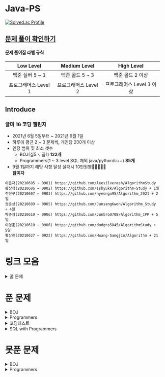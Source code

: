 # Java-PS

[![Solved.ac Profile](http://mazassumnida.wtf/api/v2/generate_badge?boj=dudqja8847)](https://solved.ac/dudqja8847/)

## [문제 풀이 확인하기](https://github.com/Sinlicon-Valley/Algorithm2021/issues)

#### 문제 풀이집 라벨 규칙

| Low Level | Medium Level | High Level |
|:------:|:------:|:------:|
|백준 실버 5 ~ 1|백준 골드 5 ~ 3|백준 골드 2 이상|
|프로그래머스 Level 1|프로그래머스 Level 2|프로그래머스 Level 3 이상|

## Introduce

### 글미 16 코딩 챌린지

- 2021년 6월 5일부터 ~ 2021년 9월 1일
- 하루에 평균 2 ~ 3 문제씩, 개인당 200개 이상
- 인정 범위 및 최소 갯수
    - BOJ(실5 ~ 골1) **122개**
    - Programmers(1 ~ 3 level SQL 제외 java/python/c++) **85개**
- 9월 1일까지 해당 사항 달성 실패시 10만원빵🤲🤲🤲🤲🤲  
  **참여자**

```이영범(20210605 ~ 0901) https://github.com/Sinlicon-Valley/Algorithm2021  
이은재(20210605 ~ 0901) https://github.com/leesilverash/AlgorithmStudy  
황상혁(20210606 ~ 0902) https://github.com/sshyukk/Algorithm-Study + 1일  
전현구(20210607 ~ 0903) https://github.com/hyeongu95/Algorithm_2021 + 2일  
권준상(20210609 ~ 0905) https://github.com/JunsangKwon/Algorithm_Study + 4일  
박준형(20210610 ~ 0906) https://github.com/Junbro0708/Algorithm_CPP + 5일  
이영훈(20210610 ~ 0906) https://github.com/dudgns5845/AlgorithmStudy + 5일  
황상진(20210627 ~ 0922) https://github.com/Hwang-Sangjin/Algorithm + 21일  
```

# 링크 모음

<details>
    <summary>꿀 문제</summary>
    문제추천 https://github.com/tony9402/baekjoon/blob/main/picked.md
</details>

# 푼 문제

<details>
    <summary>BOJ</summary>

|         문제         |       제목        |                   유형                   | 비고  |
|:------------------:|:---------------:|:--------------------------------------:|:---:|
|      BOJ 1003      |     피보나치 함수     |                   DP                   |  ⁉  |
|      BOJ 1010      |      다리 놓기      |                   DP                   ||
|      BOJ 1026      |       보물        |                Sorting                 ||
|      BOJ 1051      |     숫자 정사각형     |         Implement, Brute Force         ||
|      BOJ 1094      |       막대기       |             Binary Search              ||
|      BOJ 1158      |     요세푸스 문제     |                 Queue                  ||
|      BOJ 1197      |    최소 스패닝 트리    |        MST, Kruskal, Union Find        ||
|      BOJ 1292      |    쉽게 푸는 문제     |               Implement                ||
|      BOJ 1300      |      K번째 수      |             Binary Search              ||
|      BOJ 1302      |      베스트셀러      |             Hash Set & Map             ||
|      BOJ 1389      | 케빈 베이컨의 6단계 법칙  |          Floyd Warshall, BFS           ||
|      BOJ 1406      |       에디터       |                 Stack                  ||
|      BOJ 1439      |       뒤집개       |                 Greedy                 ||
|      BOJ 1461      |       도서관       |                 Greedy                 ||
|      BOJ 1463      |       뒤집개       |                   DP                   | 💦  |
|      BOJ 1475      |       방번호       |               Implement                ||
|      BOJ 1504      |    특정한 최단 경로    |            Graph, Dijkstra             ||
|      BOJ 1520      |      내리막길       |             Graph, DP, DFS             ||
|      BOJ 1620      | 나는야 포켓몬 마스터 이다솜 |                HashMap                 ||
|      BOJ 1655      |    가운데를 말해요     |             Priority Queue             ||
|      BOJ 1697      |      숨바꼭질       |                  BFS                   ||
|      BOJ 1715      |     카드 정렬하기     |         Greedy, Priority Queue         ||
|      BOJ 1744      |      수 묶기       |                 Greedy                 ||
|      BOJ 1753      |      최단경로       |        Dijkstra, Priority Queue        ||
|      BOJ 1759      |     암호 만들기      |       Combination, Backtracking        ||
|      BOJ 1874      |      스택 수열      |                 Stack                  ||
|      BOJ 1990      |     소수인팰린드롬     |          Math, Number Theory           ||
|      BOJ 1904      |      01타일       |                   DP                   ||
|      BOJ 1916      |    최소비용 구하기     |        Dijkstra, Priority Queue        ||
|      BOJ 1920      |      수 찾기       |             Binary Search              ||
|      BOJ 1926      |       그림        |                  BFS                   ||
|      BOJ 1927      |      최소 힙       |             Priority Queue             ||
|      BOJ 1931      |     회의실 배정      |                 Greedy                 ||
|      BOJ 1946      |      신입사원       |                 Greedy                 ||
|      BOJ 1966      |    프린터 Queue    |         Queue, Priority Queue          ||
|      BOJ 1976      |      여행가자       |               Graph, BFS               ||
|      BOJ 1987      |       알파벳       |                  DFS                   ||
|      BOJ 1991      |      트리 순회      |                  Tree                  ||
|      BOJ 2075      |     N번째 큰 수     |             Priority Queue             ||
|      BOJ 2109      |      순회강연       |                 Greedy                 ||
|      BOJ 2164      |      카드 2       |                 Queue                  ||
|      BOJ 2174      |    로봇 시뮬레이션     |               Simulation               ||
|      BOJ 2212      |       센서        |                 Greedy                 ||
|      BOJ 2407      |       조합        |            Combination, DP             ||
|      BOJ 2457      |     공주님의 정원     |                 Greedy                 | 💦  |
|      BOJ 2493      |        탑        |                 Stack                  ||
|      BOJ 2563      |       색종이       |               Implement                ||
|      BOJ 2564      |       경비원       |               Implement                ||
|      BOJ 2573      |       빙산        |         Graph, BFS, Implement          ||
|      BOJ 2577      |     숫자의 개수      |                 String                 ||
|      BOJ 2578      |       빙고        |               Implement                ||
|      BOJ 2583      |     영역 구하기      |                  BFS                   ||
|      BOJ 2609      |  최대공약수와 최소공배수   |          Math, Number Theory           ||
|      BOJ 2644      |      촌수계산       |                  BFS                   ||
|      BOJ 2696      |     중앙값 구하기     |             Priority Queue             ||
|      BOJ 2776      |       암기왕       |             Hash Set & Map             ||
|      BOJ 2799      |      블라인드       |               Implement                ||
|      BOJ 2839      |      설탕배달       |                   DP                   ||
|      BOJ 2847      |   게임을 만든 동준이    |                 Greedy                 ||
|      BOJ 2947      |      나무조각       |               Simulation               ||
|      BOJ 2960      |   에라토스테네스의 체    |               Implement                ||
|      BOJ 3055      |       탈출        |                  BFS                   ||
|      BOJ 3107      |      IPv6       |           Implement, String            ||
|      BOJ 3190      |        뱀        |               Implement                ||
|      BOJ 3197      |     백조의 호수      |               Graph, BFS               ||
|      BOJ 3425      |       고스택       |            Implement, Stack            ||
|      BOJ 4179      |       불!        |                  BFS                   ||
|      BOJ 4358      |       생태학       |             Hash Set & Map             ||
|      BOJ 4796      |       캠핑        |                 Greedy                 ||
|      BOJ 4963      |      섬의 개수      |                  BFS                   ||
|      BOJ 5397      |       키로거       |                 Stack                  ||
|      BOJ 5430      |       AC        |               Implement                ||
|      BOJ 5567      |       결혼식       |      Implement, Graph Search, BFS      ||
|      BOJ 5972      |      택배 배송      | Graph Search, Dijkstra, Priority Queue ||
|      BOJ 6593      |      상범 빌딩      |               Graph, BFS               ||
|      BOJ 6603      |       로또        |       Combination, Backtracking        ||
|      BOJ 7576      |       토마토       |                  BFS                   ||
|      BOJ 7562      |     나이트의 이동     |                  BFS                   ||
|      BOJ 7785      |    회사에 있는 사람    |                HashSet                 ||
|      BOJ 8979      |       올림픽       |               Implement                ||
|      BOJ 9184      |    신나는 함수 실행    |                   DP                   ||
|      BOJ 9461      |     파도반 수열      |                   DP                   ||
|      BOJ 9625      |      BABBA      |                   DP                   ||
|      BOJ 9663      |     N-Queen     |              Backtracking              | 💦  |
|      BOJ 9935      |     문자열 폭발      |             String, Stack              ||
|     BOJ 10026      |      적록색약       |                  BFS                   ||
|     BOJ 10157      |      자리배정       |               Implement                ||
|     BOJ 10807      |      개수 세기      |               Implement                ||
|     BOJ 10814      |   나이순 Sorting   |                Sorting                 ||
|     BOJ 10816      |     숫자 카드2      |                HashMap                 ||
|     BOJ 10828      |      Stack      |                 Stack                  ||
|     BOJ 10845      |      Queue      |                 Queue                  ||
|     BOJ 10972      |      다음 순열      |              Permutation               ||
|     BOJ 10973      |      이전 순열      |              Permutation               ||
|     BOJ 11000      |     강의실 배정      |         Priority Queue, Greedy         ||
|     BOJ 11047      |      동전 0       |                 Greedy                 ||
|     BOJ 11170      |      0의 개수      |              Brute Force               ||
|     BOJ 11279      |      최대 힙       |             Priority Queue             ||
|     BOJ 11286      |      절댓값 힙      |             Priority Queue             ||
|     BOJ 11399      |       ATM       |                 Greedy                 ||
|     BOJ 11403      |      경로 찾기      |             Floyd Warshall             ||
|     BOJ 11404      |      플로이드       |             Floyd Warshall             ||
|     BOJ 11501      |       주식        |                 Greedy                 ||
|     BOJ 11650      |     좌표 정렬하기     |                Sorting                 ||
|     BOJ 11651      |    좌표 정렬하기2     |                Sorting                 ||
|     BOJ 11724      |    연결 요소의 개수    |                  BFS                   ||
|     BOJ 11866      |    요세푸스 문제 0    |                 Queue                  ||
|     BOJ 13164      |     행복 유치원      |                 Greedy                 ||
|     BOJ 13305      |       주유소       |                 Greedy                 | 💦  |
|     BOJ 13335      |       트럭        |         Implement, Simulation          ||
|     BOJ 13414      |      수강신청       |             Hash Set & Map             ||
|     BOJ 13904      |       과제        |                 Greedy                 ||
|     BOJ 14235      |    크리스마스 선물     |             Priority Queue             ||
|     BOJ 14500      |      테트로미노      |         Brute Force, Implement         ||
|     BOJ 14503      |     로봇 청소기      |         Implement, Simulation          ||
|     BOJ 14719      |       빗물        |         Implement, Simulation          ||
|     BOJ 14923      |      미로탈출       |               BFS, Graph               ||
|     BOJ 14940      |     쉬운 최단거리     |               Graph, BFS               ||
|     BOJ 15649      |     N과 M(1)     |              Backtracking              ||
|     BOJ 15650      |     N과 M(2)     |              Backtracking              ||
|     BOJ 15651      |     N과 M(3)     |              Backtracking              ||
|     BOJ 15652      |     N과 M(4)     |              Backtracking              ||
|     BOJ 15654      |     N과 M(5)     |              Backtracking              ||
|     BOJ 15655      |     N과 M(6)     |              Backtracking              ||
|     BOJ 15656      |     N과 M(7)     |              Backtracking              ||
|     BOJ 15657      |     N과 M(8)     |              Backtracking              ||
|     BOJ 15663      |     N과 M(9)     |              Backtracking              ||
|     BOJ 15664      |    N과 M(10)     |              Backtracking              ||
|     BOJ 15665      |    N과 M(11)     |              Backtracking              ||
|     BOJ 15666      |    N과 M(12)     |              Backtracking              ||
|     BOJ 15686      |      치킨 배달      |               Implement                | 👍  |
|     BOJ 15903      |    카드 합체 놀이     |         Greedy, Priority Queue         ||
|     BOJ 11652      |       카드        |              Brute Force               ||
|     BOJ 16953      |     A -> B      |           Greedy, Graph, BFS           ||
|     BOJ 17129      |  윌리암슨수액빨이딱따구리   |               Graph, BFS               ||
|     BOJ 17219      |     비밀번호 찾기     |                HashMap                 ||
|     BOJ 17298      |       오큰수       |                 Stack                  | 💦  |
|     BOJ 17478      |   재귀함수가 뭔가요?    |          Recursion, Implement          ||
|     BOJ 18352      |  특정 거리의 도시 찾기   |             Dijkstra, BFS              ||
|     BOJ 18405      |     경쟁적 점염      |         Implement, BFS, Graph          ||
|     BOJ 19640      |     화장실의 규칙     | Implement, Simulation, Priority Queue  ||

</details>

<details>
    <summary>Programmers</summary>

|     문제      |        제목         |           유형           |                비고                 |
|:-----------:|:-----------------:|:----------------------:|:---------------------------------:|
| Programmers |       기능 개발       |      Stack, Queue      ||
| Programmers |    다리를 지나는 트럭     |         Queue          ||
| Programmers |        프린터        |         Queue          ||
| Programmers |       주식가격        |      Stack, Queue      ||
| Programmers |       K번째 수       |        Sorting         ||
| Programmers |        포켓몬        |        HashSet         ||
| Programmers |    크레인 인형뽑기 게임    |    Stack, Implement    |        2019 카카오 개발자 겨울 인턴십        |
| Programmers |     신규 아이디 추천     |   String, Implement    |   2021 KAKAO BLIND RECRUITMENT    |
| Programmers |    완주하지 못한 선수     |        HashMap         ||
| Programmers |    가운데 글자 가져오기    |         String         ||
| Programmers |      키패드 누르기      |       Implement        |           2020 카카오 인턴십            |
| Programmers |       모의고사        | Brute Force, Implement ||
| Programmers | 로또의 최고 순위와 최저 순위  |       Implement        | 2021 Dev-Matching: 웹 백엔드 개발자(상반기) |
| Programmers |        내적         |       Implement        |           월간 코드 챌린지 시즌1           |
| Programmers |        실패율        |   Implement, Sorting   |   2019 KAKAO BLIND RECRUITMENT    |
| Programmers |       2016        |       Implement        ||
| Programmers |    두 개 뽑아서 더하기    |        HashSet         |           월간 코드 챌린지 시즌1           |
| Programmers |       비밀지도        |       Implement        |   2018 KAKAO BLIND RECRUITMENT    |
| Programmers |      진법 뒤집기       |       Implement        |          월간 코드 챌린지 시즌 1           |
| Programmers |      음양 더하기       |       Implement        |          월간 코드 챌린지 시즌 2           |
| Programmers |        예산         |         Greedy         |    Summer/Winter Coding(~2018)    |
| Programmers |        체육복        |         Greedy         ||
| Programmers |    약수의 개수와 덧셈     |       Implement        |          월간 코드 챌린지 시즌 2           |
| Programmers |     같은 숫자는 싫어     |       Implement        ||
| Programmers |       하샤드 수       |       Implement        ||
| Programmers |  나누어 떨어지는 숮자 배열   |       Implement        ||
| Programmers |    두 정수 사이의 합     |       Implement        ||
| Programmers |       오픈채팅방       |   HashMap, Implement   |   2019 KAKAO BLIND RECRUITMENT    |
| Programmers |       다트게임        |   String, Implement    |   2018 KAKAO BLIND RECRUITMENT    |
| Programmers |    서울에서 김서방 찾기    |       Implement        ||
| Programmers | String 내 p와 y의 개수 |       Implement        ||
| Programmers |   수박수박수박수박수박수?    |       Implement        ||
| Programmers |   문자열을 정수로 바꾸기    |       Implement        ||
| Programmers |    이상한 문자 만들기     |       Implement        ||
| Programmers |     직사각형 별찍기      |       Implement        ||
| Programmers |      콜라츠 추측       |       Implement        ||
| Programmers | x만큼 간격이 있는 n개의 숫자 |       Implement        ||
| Programmers |      짝수와 홀수       |       Implement        ||
| Programmers |      행렬의 덧셈       |       Implement        ||
| Programmers |      평균 구하기       |       Implement        ||
| Programmers |     정수 제곱근 판별     |       Implement        ||
| Programmers |       더 맵게        |     Priority Queue     ||
| Programmers |     게임 맵 최단거리     |          BFS           |          찾아라 프로그래밍 마에스터           |
| Programmers |        프린터        |    Queue, Implement    ||
| Programmers |    카카오프렌즈 컬러링북    |          BFS           |           2017 카카오코드 예선           |
| Programmers |      프렌즈4블록       | Implement, Brute Force |   2018 KAKAO BLIND RECRUITMENT    |
| Programmers |      올바른 괄호       |         Stack          ||
| Programmers |       땅따먹기        |           DP           ||
| Programmers |       타겟 넘버       |          DFS           ||
| Programmers |        카펫         | Brute Force, Implement ||
| Programmers |      가장 큰 수       |   Greedy, Implement    |
| Programmers |      전화번호 목록      |          Hash          ||
| Programmers |       네트워크        |       BFS, Graph       ||
| Programmers |     짝지어 제거하기      |         Stack          |             2017 팁스타운             |
| Programmers |      메뉴 리뉴얼       |  HashMap, Combination  |   2021 KAKAO BLIND RECRUITMENT    |
| Programmers |    124 나라의 숫자     |       Implement        ||
| Programmers | JadenCase 문자열 만들기 |       Implement        ||
| Programmers |      큰 수 만들기      |       Implement        ||
| Programmers |        배달         |     Dijkstra, BFS      |    Summer/Winter Coding(~2018)    |
| Programmers |      파일명 정렬       |   String, Implement    |   2018 KAKAO BLIND RECRUITMENT    |
| Programmers |   2개 이하로 다른 비트    |   String, Implement    |           월간 코드 챌린지 시즌2           |
| Programmers |    부족한 금액 계산하기    |       Implement        |            위클리 챌린지 1주차            |
| Programmers |      최솟값 만들기      |       Implement        ||
| Programmers |  정수 내림차순으로 배치하기   |       Implement        ||
| Programmers |     최댓값과 최솟값      |       Implement        ||
| Programmers |     N개의 최소공배수     |  Math, Number Theory   ||
| Programmers |   최대공약수와 최소공배수    |  Math, Number Theory   ||
| Programmers |       약수의 합       |  Math, Number Theory   ||
| Programmers |       소수 찾기       |  Math, Number Theory   ||
| Programmers |  문자열 내 마음대로 정렬하기  |       Implement        ||
| Programmers |    숫자 문자열과 영단어    |   Implement, String    ||
| Programmers |  문자열 내림차순으로 배치하기  |   Implement, String    ||
| Programmers |       시저암호        |       Implement        ||
| Programmers |       상호평가        |       Implement        |            위클리 챌린지 2주차            |
| Programmers |     직업군 추천하기      |       Implement        |            위클리 챌린지 4주차            |
| Programmers |      영어 끝말잇기      |     Hash Set & Map     |    Summer/Winter Coding(~2018)    |
| Programmers |       광고 삽입       |       Simulation       |   2021 KAKAO BLIND RECRUITMENT    |
| Programmers |       방문 길이       |       Simulation       |    Summer/Winter Coding(~2018)    |
| Programmers |      문자열 압축       |   String, Implement    |   2020 KAKAO BLIND RECRUITMENT    |
| Programmers |       입실 퇴실       |       Simulation       |            위클리 챌린지 7주차            |
| Programmers |       순위 검색       |      Bit Masking       |   2021 KAKAO BLIND RECRUITMENT    |
| Programmers |      최소 직사각형      |       Implement        |            위클리 챌린지 8주차            |
| Programmers |      복서 정렬하기      |       Implement        |            위클리 챌린지 6주차            |
| Programmers |       모음사전        |           DP           |            위클리 챌린지 8주차            |
| Programmers |        피로도        |          DFS           |           위클리 챌린지 12주차            |
| Programmers |     없는 숫자 더하기     |       Implement        |           월간 코드 챌린지 시즌3           |
| Programmers |      다음 큰 숫자      |       Implement        ||

</details>

<details>
    <summary>코딩테스트</summary>

| 문제  |       제목       |     유형      | 비고  |
|:---:|:--------------:|:-----------:|:---:|
| N** | Merge & Branch |  Implement  ||
| N** |      공격준비      |   Greedy    ||
| N** |       갈등       | Permutation ||

</details>

<details>
    <summary>SQL with Programmers</summary>

|     문제      |     제목      |          유형           | 비고  |
|:-----------:|:-----------:|:---------------------:|:---:|
| Programmers | 모든 레코드 조회하기 |        SELECT         ||
| Programmers |   역순 정렬하기   | SELECT, ORDER BY DESC ||

</details>

# 못푼 문제

<details>
    <summary>BOJ</summary>

|    문제     |  제목  |     유형      | 비고  |
|:---------:|:----:|:-----------:|:---:|
| BOJ 1359  |  복권  | Bit Masking ||
| BOJ 2468  | 안전영역 |     BFS     ||
| BOJ 15683 |  감시  | Simulation  ||

</details>
<details>
    <summary>Programmers</summary>

<!-- summary 아래 한칸 공백 두고 내용 삽입 -->

</details>


